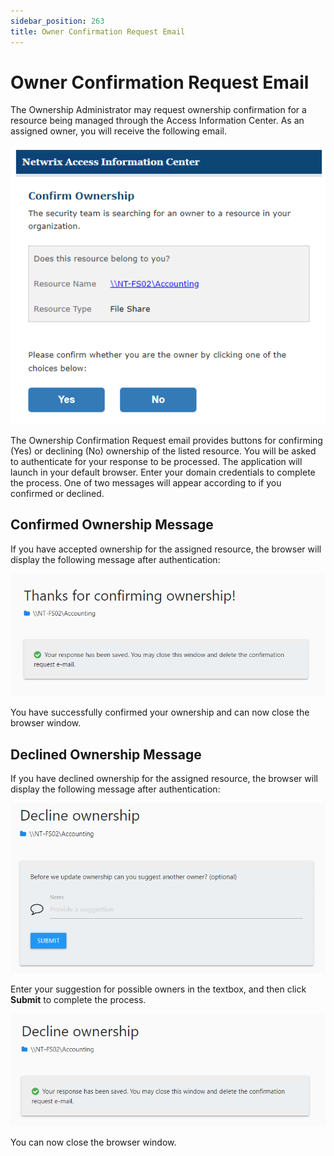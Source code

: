 ```yaml
---
sidebar_position: 263
title: Owner Confirmation Request Email
---
```


# Owner Confirmation Request Email

The Ownership Administrator may request ownership confirmation for a resource being managed through the Access Information Center. As an assigned owner, you will receive the following email.

![Ownership Confirmation Request Email with Yes and No buttons for responding](../../../../../../../static/Content/Resources/Images/Access/InformationCenter/ResourceOwners/ConfirmationRequestEmail.png "Ownership Confirmation Request Email with Yes and No buttons for responding")

The Ownership Confirmation Request email provides buttons for confirming (Yes) or declining (No) ownership of the listed resource. You will be asked to authenticate for your response to be processed. The application will launch in your default browser. Enter your domain credentials to complete the process. One of two messages will appear according to if you confirmed or declined.

## Confirmed Ownership Message

If you have accepted ownership for the assigned resource, the browser will display the following message after authentication:

![Ownership accepted browser message](../../../../../../../static/Content/Resources/Images/Access/InformationCenter/ResourceOwners/EmailResponseConfirmed.png "Ownership accepted browser message")

You have successfully confirmed your ownership and can now close the browser window.

## Declined Ownership Message

If you have declined ownership for the assigned resource, the browser will display the following message after authentication:

![Ownership declined browser message](../../../../../../../static/Content/Resources/Images/Access/InformationCenter/ResourceOwners/EmailResponseDeclined.png "Ownership declined browser message")

Enter your suggestion for possible owners in the textbox, and then click **Submit** to complete the process.

![](../../../../../../../static/Content/Resources/Images/Access/InformationCenter/ResourceOwners/EmailResponseDeclined2.png)

You can now close the browser window.